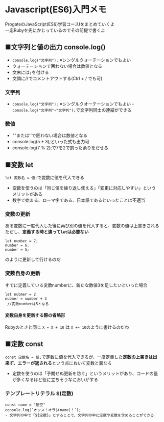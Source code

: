 # Javascript(ES6)入門メモ
ProgateのJavaScript(ES&)学習コースIをまとめていくよ  
一応Rubyを先にかじっているのでその前提で書くよ

## ■文字列と値の出力 console.log()
- ```console.log("文字列");``` ※シングルクォーテーションでもよい
- クォーテーションで囲わない場合は数値となる
- 文末には```;```を付ける
- 文頭に//でコメントアウトする(Ctrl + / でも可)

### 文字列
- ```console.log("文字列");``` ※シングルクオーテーションでもよい
-```console.log("文字列"+"文字列");```で文字列同士の連結ができる

### 数値
- ""または''で囲わない場合は数値となる
- console.log(5 + 3);といった式も出力可
 - console.log(7 % 2);で7を2で割った余りをだせる
 
 ## ■変数 let
 ```let 変数名 = 値;```で変数に値を代入できる  
 - 変数を使うのは「同じ値を繰り返し使える」「変更に対応しやすい」というメリットがある
 - 数字で始まる、ローマ字である、日本語であるといったことは不適当

### 変数の更新
ある変数に一度代入した後に再び別の値を代入すると、変数の値は上書きされる  
ただし、**定義する時と違って```let```は必要ない**  
```
let number = 7;
number = 6;
number = 5;
```
のように更新して行けるのだ

### 変数自身の更新
すでに定義している変数numberに、新たな数値3を足したいといった場合
```
let nubmer = 2
nubmer = number + 3
 //変数numberは5となる
```
#### 変数自身を更新する際の省略形
Rubyのときと同じ
```X = X + 10``` は ```X += 10```のように書けるのだわ

## ■定数 const
```const 定数名 = 値;```で定数に値を代入できるが、一度定義した**定数の上書きは出来ず、エラーが返される**という点において変数と異なる  
- 定数を使うのは「予期せぬ更新を防ぐ」というメリットがあり、コードの量が多くなるほど役に立ちそうなにおいがする

### テンプレートリテラル $(定数)
```
const name = "悟空"
console.log(`オッス！オラ$(name)！`);
- 文字列の中で「${定数}」とすることで、文字列の中に定数や変数を含めることができる


